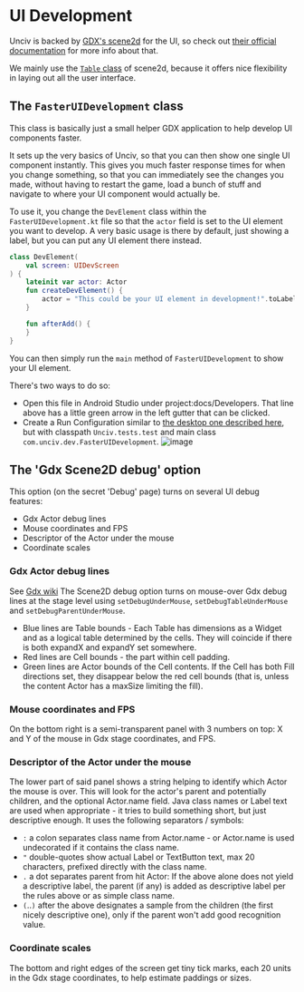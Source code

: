 # UI Development

Unciv is backed by [GDX's scene2d](https://libgdx.com/wiki/graphics/2d/scene2d/scene2d) for the UI, so check out [their official documentation](https://libgdx.com/wiki/graphics/2d/scene2d/scene2d) for more info about that.

We mainly use the [`Table` class](https://libgdx.com/wiki/graphics/2d/scene2d/table) of scene2d, because it offers nice flexibility in laying out all the user interface.

## The `FasterUIDevelopment` class

This class is basically just a small helper GDX application to help develop UI components faster.

It sets up the very basics of Unciv, so that you can then show one single UI component instantly. This gives you much faster response times for when you change something, so that you can immediately see the changes you made, without having to restart the game, load a bunch of stuff and navigate to where your UI component would actually be.

To use it, you change the `DevElement` class within the `FasterUIDevelopment.kt` file so that the `actor` field is set to the UI element you want to develop. A very basic usage is there by default, just showing a label, but you can put any UI element there instead.

```kotlin
class DevElement(
    val screen: UIDevScreen
) {
    lateinit var actor: Actor
    fun createDevElement() {
        actor = "This could be your UI element in development!".toLabel()
    }

    fun afterAdd() {
    }
}
```

You can then simply run the `main` method of `FasterUIDevelopment` to show your UI element.

There's two ways to do so:
* Open this file in Android Studio under project:docs/Developers. That line above has a little green arrow in the left gutter that can be clicked.
* Create a Run Configuration similar to [the desktop one described here](./Building-Locally.md#with-android-studio), but with classpath `Unciv.tests.test` and main class `com.unciv.dev.FasterUIDevelopment`.
  ![image](/Unciv/assets/FasterUIDevelopment.png)

## The 'Gdx Scene2D debug' option

This option (on the secret 'Debug' page) turns on several UI debug features:
* Gdx Actor debug lines
* Mouse coordinates and FPS
* Descriptor of the Actor under the mouse
* Coordinate scales

### Gdx Actor debug lines
See [Gdx wiki](https://libgdx.com/wiki/graphics/2d/scene2d/table#logical-table)
The Scene2D debug option turns on mouse-over Gdx debug lines at the stage level using `setDebugUnderMouse`, `setDebugTableUnderMouse` and `setDebugParentUnderMouse`.
* Blue lines are Table bounds - Each Table has dimensions as a Widget and as a logical table determined by the cells. They will coincide if there is both expandX and expandY set somewhere.
* Red lines are Cell bounds - the part within cell padding.
* Green lines are Actor bounds of the Cell contents. If the Cell has both Fill directions set, they disappear below the red cell bounds (that is, unless the content Actor has a maxSize limiting the fill).

### Mouse coordinates and FPS
On the bottom right is a semi-transparent panel with 3 numbers on top: X and Y of the mouse in Gdx stage coordinates, and FPS.

### Descriptor of the Actor under the mouse
The lower part of said panel shows a string helping to identify which Actor the mouse is over. This will look for the actor's parent and potentially children, and the optional Actor.name field. Java class names or Label text are used when appropriate - it tries to build something short, but just descriptive enough. It uses the following separators / symbols:
* `:` a colon separates class name from Actor.name - or Actor.name is used undecorated if it contains the class name.
* `"` double-quotes show actual Label or TextButton text, max 20 characters, prefixed directly with the class name.
* `.` a dot separates parent from hit Actor: If the above alone does not yield a descriptive label, the parent (if any) is added as descriptive label per the rules above or as simple class name.
* `(`..`)` after the above designates a sample from the children (the first nicely descriptive one), only if the parent won't add good recognition value.

### Coordinate scales
The bottom and right edges of the screen get tiny tick marks, each 20 units in the Gdx stage coordinates, to help estimate paddings or sizes.
